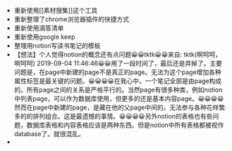 - 重新使用[[素材搜集]]这个工具
- 重新整理了chrome浏览器插件的快捷方式
- 重新使用滴答清单
- 重新使用google keep
- 整理用notion写读书笔记的模板
- 【想法】个人觉得notion的概念还有点问题😀😀tktk😀😀来自: tktk(啊呵呵，啊呵呵) 2019-09-04 11:46:46😀😀用了一段时间了，最后还是弃掉了。主要问题是，在page中新建的page不是真正的page。无法为这个page增加各种属性标签是最关键的问题。😀😀😀😀在我心中，一个笔记全部是由page构成的。所有page之间的关系是严格平行的。当然page有很多种类，例如notion中列表page，可以作为数据库使用，但更多的还是基本内容page。😀😀😀😀然而在page中新建的page，是藏在他的父page中间的。无法参与各种花样繁多的的排列组合。这是最遗憾的事情。😀😀😀😀另外notion的表格也有些问题，数据库表格和内容表格应该是两种东西。但是notion中所有表格都被视作database了。就很混乱。
- 
